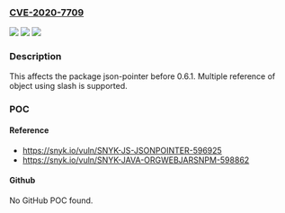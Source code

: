 ### [CVE-2020-7709](https://cve.mitre.org/cgi-bin/cvename.cgi?name=CVE-2020-7709)
![](https://img.shields.io/static/v1?label=Product&message=json-pointer&color=blue)
![](https://img.shields.io/static/v1?label=Version&message=%3C%200.6.1%20&color=brighgreen)
![](https://img.shields.io/static/v1?label=Vulnerability&message=Prototype%20Pollution&color=brighgreen)

### Description

This affects the package json-pointer before 0.6.1. Multiple reference of object using slash is supported.

### POC

#### Reference
- https://snyk.io/vuln/SNYK-JS-JSONPOINTER-596925
- https://snyk.io/vuln/SNYK-JAVA-ORGWEBJARSNPM-598862

#### Github
No GitHub POC found.


